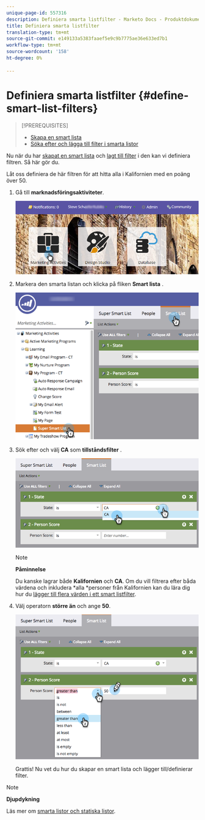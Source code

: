 ```yaml
---
unique-page-id: 557316
description: Definiera smarta listfilter - Marketo Docs - Produktdokumentation
title: Definiera smarta listfilter
translation-type: tm+mt
source-git-commit: e149133a5383faaef5e9c9b7775ae36e633ed7b1
workflow-type: tm+mt
source-wordcount: '158'
ht-degree: 0%

---
```



# Definiera smarta listfilter {#define-smart-list-filters}

>[!PREREQUISITES]
>
>* [Skapa en smart lista](create-a-smart-list.md)
>* [Söka efter och lägga till filter i smarta listor](find-and-add-filters-to-a-smart-list.md)

>



Nu när du har [skapat en smart lista](create-a-smart-list.md) och [lagt till filter](find-and-add-filters-to-a-smart-list.md) i den kan vi definiera filtren. Så här gör du.

Låt oss definiera de här filtren för att hitta alla i Kalifornien med en poäng över 50.

1. Gå till **marknadsföringsaktiviteter**.

   ![](assets/login-marketing-activities-1.png)

1. Markera den smarta listan och klicka på fliken **Smart lista** .

   ![](assets/smarlist-choosefilters.png)

1. Sök efter och välj **CA** som **tillståndsfilter** .

   ![](assets/smartlistdefinefilters.png)

   >[!NOTE]
   >
   >**Påminnelse**
   >
   >
   >Du kanske lagrar både **Kalifornien** och **CA**. Om du vill filtrera efter båda värdena och inkludera *alla *personer från Kalifornien kan du lära dig hur du [lägger till flera värden i ett smart listfilter](../../../../product-docs/core-marketo-concepts/smart-lists-and-static-lists/using-smart-lists/add-multiple-values-to-a-smart-list-filter.md).

1. Välj operatorn **större än** och ange **50**.

   ![](assets/smartlistfilter-personscore.png)

   Grattis! Nu vet du hur du skapar en smart lista och lägger till/definierar filter.

>[!NOTE]
>
>**Djupdykning**
>
>Läs mer om [smarta listor och statiska listor](http://docs.marketo.com/display/docs/smart+lists+and+static+lists).

